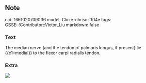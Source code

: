 ## Note
nid: 1661020709036
model: Cloze-chrisc-ff04e
tags: GSSE::!Contributor::Victor_Liu
markdown: false

### Text
The median nerve (and the tendon of palmaris longus, if present) lie {{c1::medial}} to the flexor carpi radialis tendon.

### Extra
<img src="paste-9081d5441a985233f1c028a846f38c1f590c4c8b.jpg">
